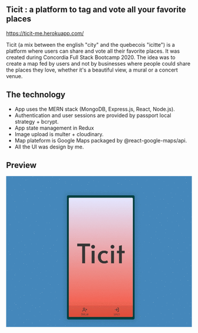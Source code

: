 ## Ticit : a platform to tag and vote all your favorite places

<a href='https://ticit-me.herokuapp.com/'>https://ticit-me.herokuapp.com/</a>

Ticit (a mix between the english "city" and the quebecois "icitte") is a platform where users can share and vote all their favorite places. It was created during Concordia Full Stack Bootcamp 2020. The idea was to create a map fed by users and not by businesses where people could share the places they love, whether it's a beautiful view, a mural or a concert venue.

## The technology

<ul>
<li>App uses the MERN stack (MongoDB, Express.js, React, Node.js). </li>
<li>Authentication and user sessions are provided by passport local strategy + bcrypt. </li>
<li>App state management in Redux</li>
<li>Image upload is multer + cloudinary. </li>
<li>Map plateform is Google Maps packaged by @react-google-maps/api. </li>
<li>All the UI was design by me. </li>
</ul>

## Preview

<img src ='./public/assets/Ticit.gif' alt='Ticit gif preview'/>

